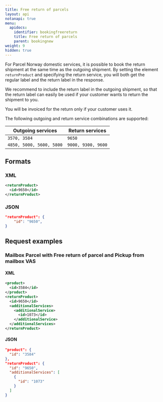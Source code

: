 ```yaml
---
title: Free return of parcels
layout: api
notanapi: true
menu:
  apidocs:
    identifier: bookingfreereturn
    title: Free return of parcels
    parent: bookingnew
weight: 9
hidden: true
---
```


For Parcel Norway domestic services, it is possible to book the return shipment at the same time as the outgoing
shipment. By setting the element `returnProduct` and specifying the return service, you will both get the regular label
and the return label in the response.

We recommend to include the return label in the outgoing shipment, so that the return label can easily be used if your customer wants to return the shipment to you. 

You will be invoiced for the return only if your customer uses it.

The following outgoing and return service combinations are supported:

| Outgoing services |  Return services |
| -------------- | -------------- |
| `3570, 3584`       | `9650` |
| `4850, 5000, 5600, 5800`   | `9000, 9300, 9600` |

## Formats
### XML

 ```xml
 <returnProduct>
   <id>9650</id>
 </returnProduct>
```

 ### JSON

 ```json
 "returnProduct": {
     "id": "9650",
 }
 ```

## Request examples
### Mailbox Parcel with Free return of parcel and Pickup from mailbox VAS

#### XML
```xml
<product>
  <id>3584</id>
</product>
<returnProduct>
  <id>9650</id>
  <additionalServices>
    <additionalService>
      <id>1073</id>
    </additionalService>
  </additionalServices>
</returnProduct>
```

#### JSON
```json
"product": {
  "id": "3584"
},
"returnProduct": {
  "id": "9650",
  "additionalServices": [
    {
      "id": "1073"
    }
  ]
}
```
